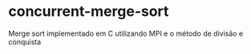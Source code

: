 # concurrent-merge-sort
Merge sort implementado em C utilizando MPI e o método de divisão e conquista
